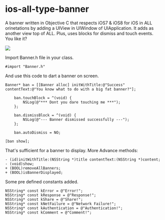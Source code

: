 ios-all-type-banner
======================

A banner written in Objective C that respects iOS7 &amp; iOS8 for iOS in ALL orinetations by adding a UIView in UIWindow of UIApplication. It adds as another view top of ALL. Plus, uses blocks for dismiss and touch events. You like it?

<img src="http://i.imgur.com/m0QGEqR.gif?1"/>

Import Banner.h file in your class.

	#import "Banner.h"

And use this code to dart a banner on screen.

    Banner* ban = [[Banner alloc] initWithTitle:@"Success" contentText:@"You know what to do with a big fat banner?"];
    
        ban.touchBlock = ^(void) {
            NSLog(@"*** Dont you dare touching me ***");
        };
    
        ban.dismissBlock = ^(void) {
            NSLog(@"--- Banner dismissed successfully ---");
        };
    
        ban.autoDismiss = NO;
    
    [ban show];
    

That's sufficient for a banner to display. More Advance methods:

	- (id)initWithTitle:(NSString *)title contentText:(NSString *)content;
	- (void)show;
	+ (BOOL)removeAllBanners;
	+ (BOOL)isBannerDisplayed;


Some pre defined constants added.

	NSString* const kError = @"Error!";
	NSString* const kResponse = @"Response!";
	NSString* const kShare = @"Share!";
	NSString* const kNetFailure = @"Network Failure!";
	NSString* const kAuthentication = @"Authentication!";
	NSString* const kComment = @"Comment!";



